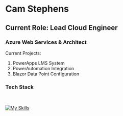 # Cam Stephens

## Current Role: Lead Cloud Engineer

### Azure Web Services & Architect

Current Projects: 

1. PowerApps LMS System
2. PowerAutomation Integration
3. Blazor Data Point Configuration

### Tech Stack
<br>

[![My Skills](https://skillicons.dev/icons?i=azure,cs,html,css,wasm,bootstrap,codepen,dotnet,git,kubernetes,powershell,vscode,visualstudio)](https://skillicons.dev)


